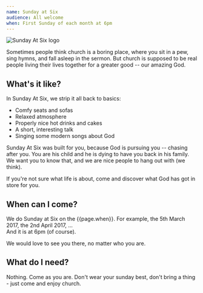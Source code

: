 ```yaml
---
name: Sunday at Six
audience: All welcome
when: First Sunday of each month at 6pm
---
```


<img class="fr-l w5-l" src="{{site.url}}/img/sunday-at-six.png" alt="Sunday At Six logo" />

Sometimes people think church is a boring place, where you sit in a pew, sing hymns, and fall asleep in the sermon. But church is supposed to be real people living their lives together for a greater good -- our amazing God.

## What's it like?

In Sunday At Six, we strip it all back to basics:

 * Comfy seats and sofas
 * Relaxed atmosphere
 * Properly nice hot drinks and cakes
 * A short, interesting talk
 * Singing some modern songs about God
 
Sunday At Six was built for you, because God is pursuing you -- chasing after you. You are his child and he is dying to have you back in his family. We want you to know that, and we are nice people to hang out with (we think).

If you're not sure what life is about, come and discover what God has got in store for you.

## When can I come?

We do Sunday at Six on the {{page.when}}. For example, the 5th March 2017, the 2nd April 2017, ...  
And it is at 6pm (of course).

We would love to see you there, no matter who you are.

## What do I need?

Nothing. Come as you are. Don't wear your sunday best, don't bring a thing - just come and enjoy church.
